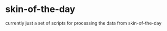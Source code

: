 skin-of-the-day
===============

currently just a set of scripts for processing the data from skin-of-the-day

